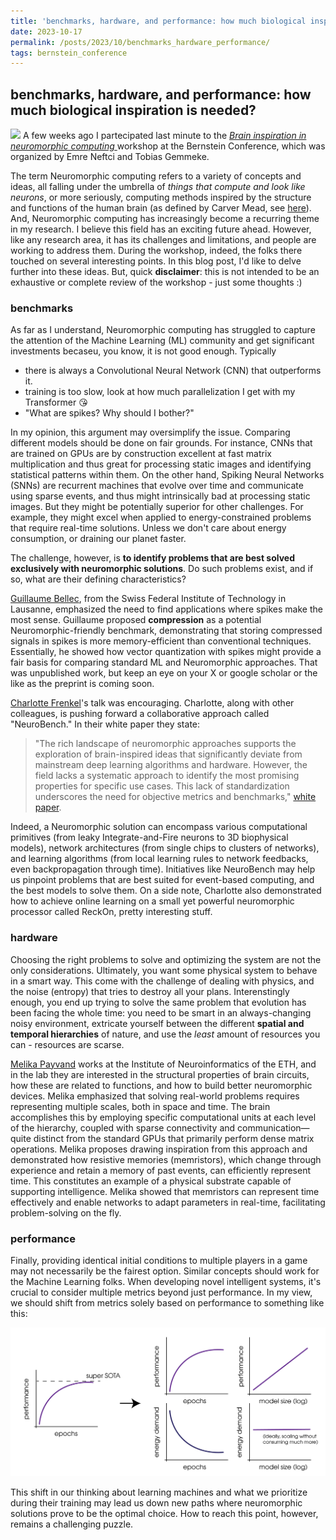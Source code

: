 ```yaml
---
title: 'benchmarks, hardware, and performance: how much biological inspiration is needed?'
date: 2023-10-17
permalink: /posts/2023/10/benchmarks_hardware_performance/
tags: bernstein_conference
---
```


## benchmarks, hardware, and performance: how much biological inspiration is needed?

![](https://static.wixstatic.com/media/fdab37_affebf0f74384776b34299200f07c7d4~mv2.jpg/v1/fill/w_417,h_306,al_c,q_90/fdab37_affebf0f74384776b34299200f07c7d4~mv2.jpg)
A few weeks ago I partecipated last minute to the <a href="https://bernstein-network.de/bernstein-conference/program/satellite-workshops/brain-inspiration/" target="_blank">*Brain inspiration in neuromorphic computing* </a> workshop at the Bernstein Conference, which was organized by Emre Neftci and Tobias Gemmeke. 

The term Neuromorphic computing refers to a variety of concepts and ideas, all falling under the umbrella of *things that compute and look like neurons*, or more seriously, computing methods inspired by the structure and functions of the human brain (as defined by Carver Mead, see <a href="https://ieeexplore.ieee.org/document/58356" target="_blank">here</a>). And, Neuromorphic computing has increasingly become a recurring theme in my research. I believe this field has an exciting future ahead. However, like any research area, it has its challenges and limitations, and people are working to address them. During the workshop, indeed, the folks there touched on several interesting points. In this blog post, I'd like to delve further into these ideas. But, quick **disclaimer**: this is not intended to be an exhaustive or complete review of the workshop - just some thoughts :)

### benchmarks

As far as I understand, Neuromorphic computing has struggled to capture the attention of the Machine Learning (ML) community and get significant investments becaseu, you know, it is not good enough. Typically

- there is always a Convolutional Neural Network (CNN) that outperforms it.
- training is too slow, look at how much parallelization I get with my Transformer :kissing_heart:
- "What are spikes? Why should I bother?"

In my opinion, this argument may oversimplify the issue. Comparing different models should be done on fair grounds. For instance, CNNs that are trained on GPUs are by construction excellent at fast matrix multiplication and thus great for processing static images and identifying statistical patterns within them. On the other hand, Spiking Neural Networks (SNNs) are recurrent machines that evolve over time and communicate using sparse events, and thus might intrinsically bad at processing static images. But they might be potentially superior for other challenges. For example, they might excel when applied to energy-constrained problems that require real-time solutions. Unless we don't care about energy consumption, or draining our planet faster.

The challenge, however, is **to identify problems that are best solved exclusively with neuromorphic solutions**. Do such problems exist, and if so, what are their defining characteristics?

 <a href="https://guillaume.bellec.eu/" target="_blank">Guillaume Bellec</a>, from the Swiss Federal Institute of Technology in Lausanne, emphasized the need to find applications where spikes make the most sense. Guillaume proposed **compression** as a potential Neuromorphic-friendly benchmark, demonstrating that storing compressed signals in spikes is more memory-efficient than conventional techniques. Essentially, he showed how vector quantization with spikes might provide a fair basis for comparing standard ML and Neuromorphic approaches. That was unpublished work, but keep an eye on your X or google scholar or the like as the preprint is coming soon. 

 <a href="https://chfrenkel.github.io/" target="_blank">Charlotte Frenkel</a>'s talk was encouraging. Charlotte, along with other colleagues, is pushing forward a collaborative approach called "NeuroBench." In their white paper they state:

> "The rich landscape of neuromorphic approaches supports the exploration of brain-inspired ideas that significantly deviate from mainstream deep learning algorithms and hardware. However, the field lacks a systematic approach to identify the most promising properties for specific use cases. This lack of standardization underscores the need for objective metrics and benchmarks," [white paper](http://arxiv.org/abs/2304.04640).

Indeed, a Neuromorphic solution can encompass various computational primitives (from leaky Integrate-and-Fire neurons to 3D biophysical models), network architectures (from single chips to clusters of networks), and learning algorithms (from local learning rules to network feedbacks, even backpropagation through time). Initiatives like NeuroBench may help us pinpoint problems that are best suited for event-based computing, and the best models to solve them. On a side note, Charlotte also demonstrated how to achieve online learning on a small yet powerful neuromorphic processor called ReckOn, pretty interesting stuff.

### hardware

Choosing the right problems to solve and optimizing the system are not the only considerations.  Ultimately, you want some physical system to behave in a smart way. This come with the challenge of dealing with physics, and the noise (entropy) that tries to destroy all your plans. Interenstingly enough, you end up trying to solve the same problem that evolution has been facing the whole time: you need to be smart in an always-changing noisy environment, extricate yourself between the different **spatial and temporal hierarchies** of nature, and use the *least* amount of resources you can - resources are scarse.

<a href="https://twitter.com/MelikaPayvand" target="_blank">Melika Payvand</a> works at the Institute of Neuroinformatics of the ETH, and in the lab they are interested in the structural properties of brain circuits, how these are related to functions, and how to build better neuromorphic devices.  Melika emphasized that solving real-world problems requires representing multiple scales, both in space and time. The brain accomplishes this by employing specific computational units at each level of the hierarchy, coupled with sparse connectivity and communication—quite distinct from the standard GPUs that primarily perform dense matrix operations. Melika proposes drawing inspiration from this approach and demonstrated how resistive memories (memristors), which change through experience and retain a memory of past events, can efficiently represent time. This constitutes an example of a physical substrate capable of supporting intelligence. Melika showed that memristors can represent time effectively and enable networks to adapt parameters in real-time, facilitating problem-solving on the fly.

### performance

Finally, providing identical initial conditions to multiple players in a game may not necessarily be the fairest option. Similar concepts should work for the Machine Learning folks. When developing novel intelligent systems, it's crucial to consider multiple metrics beyond just performance. In my view, we should shift from metrics solely based on performance to something like this:

![](https://raw.githubusercontent.com/matteosaponati/matteosaponati.github.io/master/_posts/2023-10-17-bernstein/graphics.png)

This shift in our thinking about learning machines and what we prioritize during their training may lead us down new paths where neuromorphic solutions prove to be the optimal choice. How to reach this point, however, remains a challenging puzzle.
